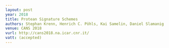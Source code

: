 ```yaml
---
layout: post
year: 2018
title: Protean Signature Schemes
authors: Stephan Krenn, Henrich C. Pöhls, Kai Samelin, Daniel Slamanig
venue: CANS 2018
vurl: http://cans2018.na.icar.cnr.it/
vatt: (accepted)
---
```


